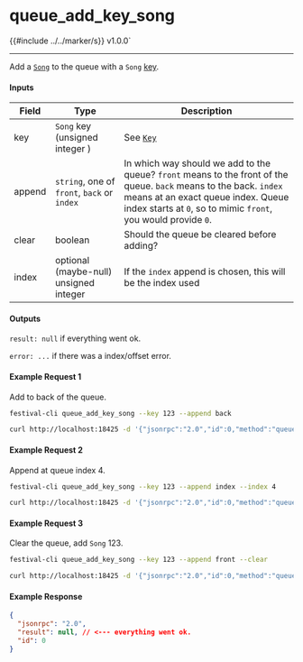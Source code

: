# queue_add_key_song

{{#include ../../marker/s}} v1.0.0`

---

Add a [`Song`](../../common-objects/song.md) to the queue with a `Song` [key](../../common-objects/key.md).

#### Inputs

| Field  | Type                                        | Description |
|--------|---------------------------------------------|-------------|
| key    | `Song` key (unsigned integer  )             | See [`Key`](key.md)
| append | `string`, one of `front`, `back` or `index` | In which way should we add to the queue? `front` means to the front of the queue. `back` means to the back. `index` means at an exact queue index. Queue index starts at `0`, so to mimic `front`, you would provide `0`.
| clear  | boolean                                     | Should the queue be cleared before adding?
| index  | optional (maybe-null) unsigned integer      | If the `index` append is chosen, this will be the index used

#### Outputs
`result: null` if everything went ok.

`error: ...` if there was a index/offset error.

#### Example Request 1
Add to back of the queue.
```bash
festival-cli queue_add_key_song --key 123 --append back
```
```bash
curl http://localhost:18425 -d '{"jsonrpc":"2.0","id":0,"method":"queue_add_key_song","params":{"key":123,"append":"back","clear":false}'
```

#### Example Request 2
Append at queue index 4.
```bash
festival-cli queue_add_key_song --key 123 --append index --index 4
```
```bash
curl http://localhost:18425 -d '{"jsonrpc":"2.0","id":0,"method":"queue_add_key_song","params":{"key":123,"append":"index","index":4,"clear":false}'
```

#### Example Request 3
Clear the queue, add `Song` 123.
```bash
festival-cli queue_add_key_song --key 123 --append front --clear
```
```bash
curl http://localhost:18425 -d '{"jsonrpc":"2.0","id":0,"method":"queue_add_key_song","params":{"key":123,"append":"front","clear":true}'
```

#### Example Response
```json
{
  "jsonrpc": "2.0",
  "result": null, // <--- everything went ok.
  "id": 0
}
```
